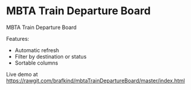 # MBTA Train Departure Board
MBTA Train Departure Board

Features:
- Automatic refresh
- Filter by destination or status
- Sortable columns

Live demo at https://rawgit.com/brafkind/mbtaTrainDepartureBoard/master/index.html
